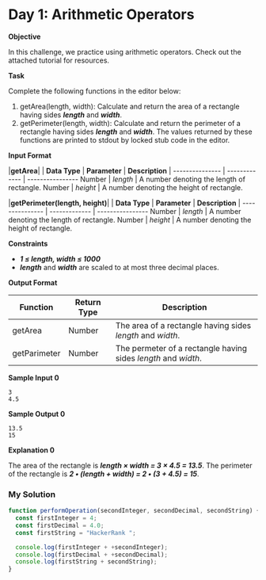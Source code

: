 # Day 1: Arithmetic Operators

**Objective**

In this challenge, we practice using arithmetic operators. Check out the attached tutorial for resources.

**Task**

Complete the following functions in the editor below:

1. getArea(length, width): Calculate and return the area of a rectangle having sides **_length_** and **_width_**.
2. getPerimeter(length, width): Calculate and return the perimeter of a rectangle having sides **_length_** and **_width_**.
   The values returned by these functions are printed to stdout by locked stub code in the editor.

**Input Format**

|**getArea**|
| **Data Type** | **Parameter** | **Description** |
--------------- | ------------- | ----------------
Number | _length_ | A number denoting the length of rectangle.
Number | _height_ | A number denoting the height of rectangle.

|**getPerimeter(length, height)**|
| **Data Type** | **Parameter** | **Description** |
--------------- | ------------- | ----------------
Number | _length_ | A number denoting the length of rectangle.
Number | _height_ | A number denoting the height of rectangle.

**Constraints**

- **_1 ≤ length, width ≤ 1000_**
- **_length_** and **_width_** are scaled to at most three decimal places.

**Output Format**

| Function     | Return Type | Description                                                    |
| ------------ | ----------- | -------------------------------------------------------------- |
| getArea      | Number      | The area of a rectangle having sides _length_ and _width_.     |
| getParimeter | Number      | The permeter of a rectangle having sides _length_ and _width_. |

**Sample Input 0**

```
3
4.5
```

**Sample Output 0**

```
13.5
15
```

**Explanation 0**

The area of the rectangle is **_length × width = 3 × 4.5 = 13.5_**.
The perimeter of the rectangle is **_2 • (length + width) = 2 • (3 + 4.5) = 15_**.

### My Solution

```javascript
function performOperation(secondInteger, secondDecimal, secondString) {
  const firstInteger = 4;
  const firstDecimal = 4.0;
  const firstString = "HackerRank ";

  console.log(firstInteger + +secondInteger);
  console.log(firstDecimal + +secondDecimal);
  console.log(firstString + secondString);
}
```
